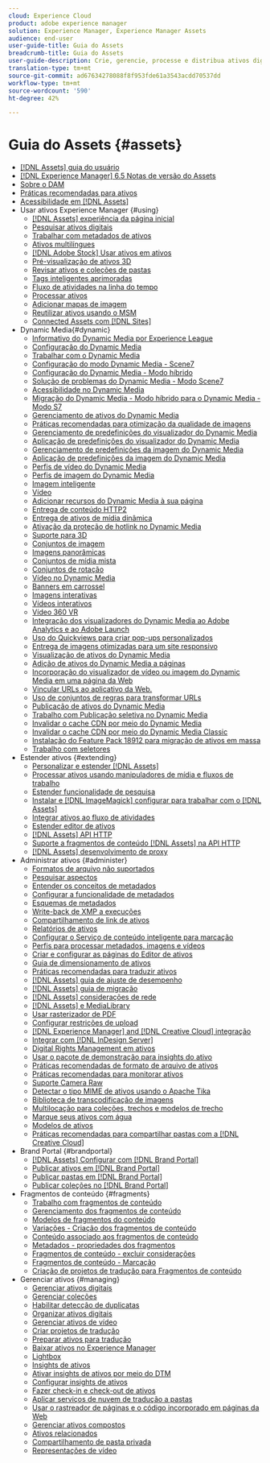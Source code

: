 ```yaml
---
cloud: Experience Cloud
product: adobe experience manager
solution: Experience Manager, Experience Manager Assets
audience: end-user
user-guide-title: Guia do Assets
breadcrumb-title: Guia do Assets
user-guide-description: Crie, gerencie, processe e distribua ativos digitais.
translation-type: tm+mt
source-git-commit: ad67634278088f8f953fde61a3543acdd70537dd
workflow-type: tm+mt
source-wordcount: '590'
ht-degree: 42%

---
```



# Guia do Assets {#assets}

+ [[!DNL Assets] guia do usuário](home.md)
+ [[!DNL Experience Manager] 6.5 Notas de versão do Assets](https://experienceleague.adobe.com/docs/experience-manager-65/release-notes/assets.html)
+ [Sobre o DAM](assets.md)
+ [Práticas recomendadas para ativos](best-practices-for-assets.md)
+ [Acessibilidade em [!DNL Assets]](accessibility.md)
+ Usar ativos Experience Manager {#using}
   + [[!DNL Assets] experiência da página inicial](assets-home-page.md)
   + [Pesquisar ativos digitais](search-assets.md)
   + [Trabalhar com metadados de ativos](metadata.md)
   + [Ativos multilíngues](multilingual-assets.md)
   + [ [!DNL Adobe Stock] Usar ativos em ativos](aem-assets-adobe-stock.md)
   + [Pré-visualização de ativos 3D](previewing-3d-assets.md)
   + [Revisar ativos e coleções de pastas](bulk-approval.md)
   + [Tags inteligentes aprimoradas](enhanced-smart-tags.md)
   + [Fluxo de atividades na linha do tempo](activity-stream.md)
   + [Processar ativos](assets-workflow.md)
   + [Adicionar mapas de imagem](image-maps.md)
   + [Reutilizar ativos usando o MSM](reuse-assets-using-msm.md)
   + [Connected Assets com [!DNL Sites]](use-assets-across-connected-assets-instances.md)
+ Dynamic Media{#dynamic}
   + [Informativo do Dynamic Media por Experience League](dynamic-media-newsletter.md)
   + [Configuração do Dynamic Media](administering-dynamic-media.md)
   + [Trabalhar com o Dynamic Media](dynamic-media.md)
   + [Configuração do modo Dynamic Media - Scene7](config-dms7.md)
   + [Configuração do Dynamic Media - Modo híbrido](config-dynamic.md)
   + [Solução de problemas do Dynamic Media - Modo Scene7](troubleshoot-dms7.md)
   + [Acessibilidade no Dynamic Media](accessibility-dm.md)
   + [Migração do Dynamic Media - Modo híbrido para o Dynamic Media - Modo S7](migrate-from-hybrid-to-dms7.md)
   + [Gerenciamento de ativos do Dynamic Media](managing-assets.md)
   + [Práticas recomendadas para otimização da qualidade de imagens](best-practices-for-optimizing-the-quality-of-your-images.md)
   + [Gerenciamento de predefinições do visualizador do Dynamic Media](managing-viewer-presets.md)
   + [Aplicação de predefinições do visualizador do Dynamic Media](viewer-presets.md)
   + [Gerenciamento de predefinições da imagem do Dynamic Media](managing-image-presets.md)
   + [Aplicação de predefinições da imagem do Dynamic Media](image-presets.md)
   + [Perfis de vídeo do Dynamic Media](video-profiles.md)
   + [Perfis de imagem do Dynamic Media](image-profiles.md)
   + [Imagem inteligente](imaging-faq.md)
   + [Vídeo](s7-video.md)
   + [Adicionar recursos do Dynamic Media à sua página](scene7.md)
   + [Entrega de conteúdo HTTP2](http2.md)
   + [Entrega de ativos de mídia dinâmica](delivering-dynamic-media-assets.md)
   + [Ativação da proteção de hotlink no Dynamic Media](hotlink-protection.md)
   + [Suporte para 3D](/help/assets/assets-3d.md)
   + [Conjuntos de imagem](image-sets.md)
   + [Imagens panorâmicas](panoramic-images.md)
   + [Conjuntos de mídia mista](mixed-media-sets.md)
   + [Conjuntos de rotação](spin-sets.md)
   + [Vídeo no Dynamic Media](video.md)
   + [Banners em carrossel](carousel-banners.md)
   + [Imagens interativas](interactive-images.md)
   + [Vídeos interativos](interactive-videos.md)
   + [Vídeo 360 VR](/help/assets/360-video.md)
   + [Integração dos visualizadores do Dynamic Media ao Adobe Analytics e ao Adobe Launch](/help/assets/launch.md)
   + [Uso do Quickviews para criar pop-ups personalizados](custom-pop-ups.md)
   + [Entrega de imagens otimizadas para um site responsivo](responsive-site.md)
   + [Visualização de ativos do Dynamic Media](previewing-assets.md)
   + [Adição de ativos do Dynamic Media a páginas](adding-dynamic-media-assets-to-pages.md)
   + [Incorporação do visualizador de vídeo ou imagem do Dynamic Media em uma página da Web](embed-code.md)
   + [Vincular URLs ao aplicativo da Web.](linking-urls-to-yourwebapplication.md)
   + [Uso de conjuntos de regras para transformar URLs](using-rulesets-to-transform-urls.md)
   + [Publicação de ativos do Dynamic Media](publishing-dynamicmedia-assets.md)
   + [Trabalho com Publicação seletiva no Dynamic Media](selective-publishing.md)
   + [Invalidar o cache CDN por meio do Dynamic Media](invalidate-cdn-cache-dynamic-media.md)
   + [Invalidar o cache CDN por meio do Dynamic Media Classic](invalidate-cdn-cache-dm-classic.md)
   + [Instalação do Feature Pack 18912 para migração de ativos em massa](bulk-ingest-migrate.md)
   + [Trabalho com seletores](working-with-selectors.md)
+ Estender ativos {#extending}
   + [Personalizar e estender [!DNL Assets]](extending-assets.md)
   + [Processar ativos usando manipuladores de mídia e fluxos de trabalho](media-handlers.md)
   + [Estender funcionalidade de pesquisa](searchx.md)
   + [Instalar e  [!DNL ImageMagick] configurar para trabalhar com o [!DNL Assets]](best-practices-for-imagemagick.md)
   + [Integrar ativos ao fluxo de atividades](extending-activity-stream.md)
   + [Estender editor de ativos](asseteditorx.md)
   + [[!DNL Assets] API HTTP](mac-api-assets.md)
   + [Suporte a fragmentos de conteúdo  [!DNL Assets] na API HTTP](assets-api-content-fragments.md)
   + [[!DNL Assets] desenvolvimento de proxy](proxy.md)
+ Administrar ativos {#administer}
   + [Formatos de arquivo não suportados](assets-formats.md)
   + [Pesquisar aspectos](search-facets.md)
   + [Entender os conceitos de metadados](metadata-concepts.md)
   + [Configurar a funcionalidade de metadados](metadata-config.md)
   + [Esquemas de metadados](metadata-schemas.md)
   + [Write-back de XMP a execuções](xmp-writeback.md)
   + [Compartilhamento de link de ativos](link-sharing.md)
   + [Relatórios de ativos](asset-reports.md)
   + [Configurar o Serviço de conteúdo inteligente para marcação](config-smart-tagging.md)
   + [Perfis para processar metadados, imagens e vídeos](processing-profiles.md)
   + [Criar e configurar as páginas do Editor de ativos](assets-finder-editor.md)
   + [Guia de dimensionamento de ativos](assets-sizing-guide.md)
   + [Práticas recomendadas para traduzir ativos](best-practices-for-translating-assets-efficiently.md)
   + [[!DNL Assets] guia de ajuste de desempenho](performance-tuning-guidelines.md)
   + [[!DNL Assets] guia de migração](assets-migration-guide.md)
   + [[!DNL Assets] considerações de rede](assets-network-considerations.md)
   + [[!DNL Assets] e MediaLibrary](medialibrary.md)
   + [Usar rasterizador de PDF](aem-pdf-rasterizer.md)
   + [Configurar restrições de upload](configuring-asset-upload-restrictions.md)
   + [[!DNL Experience Manager] and [!DNL Creative Cloud] integração](aem-cc-integration-best-practices.md)
   + [Integrar com [!DNL InDesign Server]](indesign.md)
   + [Digital Rights Management em ativos](drm.md)
   + [Usar o pacote de demonstração para insights do ativo](use-demo-package-for-asset-insights.md)
   + [Práticas recomendadas de formato de arquivo de ativos](assets-file-format-best-practices.md)
   + [Práticas recomendadas para monitorar ativos](assets-monitoring-best-practices.md)
   + [Suporte Camera Raw](camera-raw.md)
   + [Detectar o tipo MIME de ativos usando o Apache Tika](detect-asset-mime-type-with-tika.md)
   + [Biblioteca de transcodificação de imagens](imaging-transcoding-library.md)
   + [Multilocação para coleções, trechos e modelos de trecho](multi-tenancy.md)
   + [Marque seus ativos com água](watermarking.md)
   + [Modelos de ativos](asset-templates.md)
   + [Práticas recomendadas para compartilhar pastas com a [!DNL Creative Cloud]](aem-cc-folder-sharing-best-practices.md)
+ Brand Portal {#brandportal}
   + [ [!DNL Assets] Configurar com [!DNL Brand Portal]](configure-aem-assets-with-brand-portal.md)
   + [Publicar ativos em [!DNL Brand Portal]](brand-portal-publish-assets.md)
   + [Publicar pastas em [!DNL Brand Portal]](brand-portal-publish-folder.md)
   + [Publicar coleções no [!DNL Brand Portal]](brand-portal-publish-collection.md)
+ Fragmentos de conteúdo {#fragments}
   + [Trabalho com fragmentos de conteúdo](content-fragments/content-fragments.md)
   + [Gerenciamento dos fragmentos de conteúdo](content-fragments/content-fragments-managing.md)
   + [Modelos de fragmentos do conteúdo](content-fragments/content-fragments-models.md)
   + [Variações - Criação dos fragmentos de conteúdo](content-fragments/content-fragments-variations.md)
   + [Conteúdo associado aos fragmentos de conteúdo](content-fragments/content-fragments-assoc-content.md)
   + [Metadados - propriedades dos fragmentos](content-fragments/content-fragments-metadata.md)
   + [Fragmentos de conteúdo - excluir considerações](content-fragments/content-fragments-delete.md)
   + [Fragmentos de conteúdo - Marcação](content-fragments/content-fragments-markdown.md)
   + [Criação de projetos de tradução para Fragmentos de conteúdo](creating-translation-projects-for-content-fragments.md)
+ Gerenciar ativos {#managing}
   + [Gerenciar ativos digitais](manage-assets.md)
   + [Gerenciar coleções](manage-collections.md)
   + [Habilitar detecção de duplicatas](duplicate-detection.md)
   + [Organizar ativos digitais](organize-assets.md)
   + [Gerenciar ativos de vídeo](managing-video-assets.md)
   + [Criar projetos de tradução](translation-projects.md)
   + [Preparar ativos para tradução](preparing-assets-for-translation.md)
   + [Baixar ativos no Experience Manager](download-assets-from-aem.md)
   + [Lightbox](light-box.md)
   + [Insights de ativos](asset-insights.md)
   + [Ativar insights de ativos por meio do DTM](use-dtm-for-asset-insights.md)
   + [Configurar insights de ativos](configure-asset-insights.md)
   + [Fazer check-in e check-out de ativos](check-out-and-submit-assets.md)
   + [Aplicar serviços de nuvem de tradução a pastas](transition-cloud-services.md)
   + [Usar o rastreador de páginas e o código incorporado em páginas da Web](use-page-tracker.md)
   + [Gerenciar ativos compostos](managing-linked-subassets.md)
   + [Ativos relacionados](related-assets.md)
   + [Compartilhamento de pasta privada](private-folder.md)
   + [Representações de vídeo](video-renditions.md)

